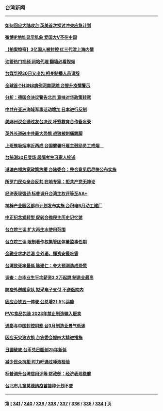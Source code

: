 ### 台湾新闻
---
#### [如何回应大陆攻台 英美首次探讨冲突应急计划](../../pages/ncid1349361/n13724432.md?05011645) 
#### [微博IP地址显示乱象 爱国大V不在中国](../../pages/ncid1349361/n13724291.md?05011645) 
#### [【拍案惊奇】3亿国人被封控 红三代泄上海内情](../../pages/ncid1349361/n13723940.md?05011645) 
#### [油管热门视频 网站代理 翻墙必看视频](http://209.222.30.114:81/youtube.html?05011645)
#### [台媒华视30日又出包 相关制播人员请辞](../../pages/ncid1349361/n13724074.md?05011645) 
#### [全球首个H3N8病例河南现踪 台提升疫情警示](../../pages/ncid1349361/n13724004.md?05011645) 
#### [分析：德国会决议警告北京 意味对华政策转弯](../../pages/ncid1349361/n13723995.md?05011645) 
#### [中共在亚洲海域军事活动增加 日本进行反制](../../pages/ncid1349361/n13723803.md?05011645) 
#### [美麻州议会通过友台决议 吁签教育合作备忘录](../../pages/ncid1349361/n13723770.md?05011645) 
#### [英外长道破中共最大恐惧 战狼被刺痛跳脚](../../pages/ncid1349361/n13723555.md?05011645) 
#### [上班族吸烟率近两成 台国健署吁雇主鼓励员工戒烟　](../../pages/ncid1349361/n13723407.md?05011645) 
#### [台统测30日登场 居隔考生可家人接送](../../pages/ncid1349361/n13723405.md?05011645) 
#### [港澳白领放宽政策放缓 台陆委会：整合意见后尽快公布实施](../../pages/ncid1349361/n13723406.md?05011645) 
#### [所罗门民众亲台反共 在地专家：拒共产党无神论](../../pages/ncid1349361/n13723470.md?05011645) 
#### [经济表现强劲 标普调升台湾主权评等至AA+](../../pages/ncid1349361/n13723434.md?05011645) 
#### [楠梓产业园区都市计划发布实施 台积电6月动工建厂](../../pages/ncid1349361/n13723510.md?05011645) 
#### [中正纪念堂转型 促转会抛民主历史记忆馆](../../pages/ncid1349361/n13723505.md?05011645) 
#### [台立院三读 扩大再生水使用范围](../../pages/ncid1349361/n13723507.md?05011645) 
#### [台立院三读 限制著作权集管团体董监事任期](../../pages/ncid1349361/n13723508.md?05011645) 
#### [金融业求才若渴 会外语、懂资安最吃香](../../pages/ncid1349361/n13723513.md?05011645) 
#### [台湾致死率最低 陈建仁：夸大预测造成恐慌](../../pages/ncid1349361/n13723458.md?05011645) 
#### [调查：台毕业生平均薪资3.2万起跳 制造业最高](../../pages/ncid1349361/n13723455.md?05011645) 
#### [防疫外送国家队 拟采电子支付 不送医院内](../../pages/ncid1349361/n13723464.md?05011645) 
#### [因应台铁五一停驶 公总增21.5%运能](../../pages/ncid1349361/n13723463.md?05011645) 
#### [PVC食品包装 2023年禁止制造输入贩卖](../../pages/ncid1349361/n13723466.md?05011645) 
#### [通膨与中国封控阴影 台3月制造业景气低迷](../../pages/ncid1349361/n13723429.md?05011645) 
#### [因应天灾致农损 台农委会提四大精进措施](../../pages/ncid1349361/n13723468.md?05011645) 
#### [日圆破底 台币兑日圆创25年新低](../../pages/ncid1349361/n13723430.md?05011645) 
#### [减少民众抗拒 时力吁通过唾液检验](../../pages/ncid1349361/n13723431.md?05011645) 
#### [标普调升台湾信用评等 财政部：经济表现稳健](../../pages/ncid1349361/n13723435.md?05011645) 
#### [台北市儿童莫德纳疫苗接种计划不变](../../pages/ncid1349361/n13723404.md?05011645) 

---
#### 第 [ [341](./341.md?05011645) / [340](./340.md?05011645) / [339](./339.md?05011645) / [338](./338.md?05011645) / [337](./337.md?05011645) / [336](./336.md?05011645) / [335](./335.md?05011645) / [334](./334.md?05011645) ] 页
